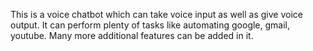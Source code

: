This is a voice chatbot which can take voice input as well as give voice output.
It can perform plenty of tasks like automating google, gmail, youtube.
Many more additional features can be added in it.
